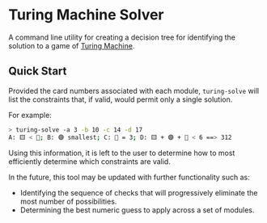 # Turing Machine Solver
A command line utility for creating a decision tree for identifying
the solution to a game of [Turing Machine](https://www.turingmachine.info/).

## Quick Start
Provided the card numbers associated with each module, `turing-solve`
will list the constraints that, if valid, would permit only
a single solution.

For example:
```sh
> turing-solve -a 3 -b 10 -c 14 -d 17
A: 🟨 < 🔷; B: 🟣 smallest; C: 🔷 = 3; D: 🟨 + 🟣 + 🔷 < 6 ==> 312
```

Using this information, it is left to the user to determine how to
most efficiently determine which constraints are valid.

In the future, this tool may be updated with further functionality such as:
- Identifying the sequence of checks that will progressively eliminate
    the most number of possibilities.
- Determining the best numeric guess to apply across a set of modules.